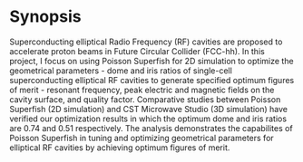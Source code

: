 # Synopsis

Superconducting elliptical Radio Frequency (RF) cavities are proposed to
accelerate proton beams in Future Circular Collider (FCC-hh). In this project,
I focus on using Poisson Superfish for 2D simulation to optimize the
geometrical parameters - dome and iris ratios of single-cell superconducting
elliptical RF cavities to generate specified optimum figures of merit -
resonant frequency, peak electric and magnetic fields on the cavity surface,
and quality factor. Comparative studies between Poisson Superfish (2D
simulation) and CST Microwave Studio (3D simulation) have verified our
optimization results in which the optimum dome and iris ratios are 0.74
and 0.51 respectively. The analysis demonstrates the capabilites of Poisson
Superfish in tuning and optimizing geometrical parameters for elliptical RF
cavities by achieving optimum figures of merit.

